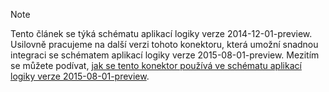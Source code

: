 > [!NOTE]
> Tento článek se týká schématu aplikací logiky verze 2014-12-01-preview. Usilovně pracujeme na další verzi tohoto konektoru, která umožní snadnou integraci se schématem aplikací logiky verze 2015-08-01-preview. Mezitím se můžete podívat, [jak se tento konektor používá ve schématu aplikací logiky verze 2015-08-01-preview](https://blogs.msdn.microsoft.com/logicapps/2016/02/25/accessing-v1-apis-and-biztalk-apis-from-logic-apps/). 
> 
> 

<!--HONumber=sep16_HO1-->



